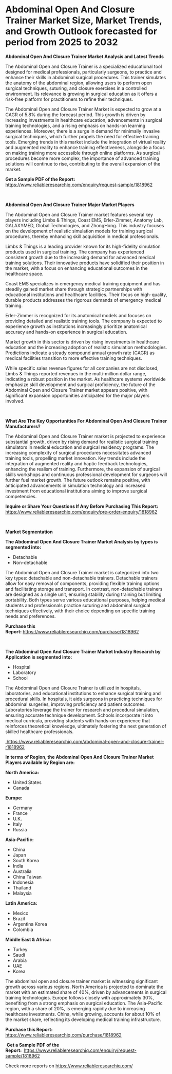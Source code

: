 <p><h1>Abdominal Open And Closure Trainer Market Size, Market Trends, and Growth Outlook forecasted for period from 2025 to 2032</h1></p><p><strong>Abdominal Open And Closure Trainer Market Analysis and Latest Trends</strong></p>
<p><p>The Abdominal Open and Closure Trainer is a specialized educational tool designed for medical professionals, particularly surgeons, to practice and enhance their skills in abdominal surgical procedures. This trainer simulates the anatomy of the abdominal region, allowing users to perform open surgical techniques, suturing, and closure exercises in a controlled environment. Its relevance is growing in surgical education as it offers a risk-free platform for practitioners to refine their techniques.</p><p>The Abdominal Open and Closure Trainer Market is expected to grow at a CAGR of 5.8% during the forecast period. This growth is driven by increasing investments in healthcare education, advancements in surgical training technologies, and a rising emphasis on hands-on learning experiences. Moreover, there is a surge in demand for minimally invasive surgical techniques, which further propels the need for effective training tools. Emerging trends in this market include the integration of virtual reality and augmented reality to enhance training effectiveness, alongside a focus on making training more accessible through online platforms. As surgical procedures become more complex, the importance of advanced training solutions will continue to rise, contributing to the overall expansion of the market.</p></p>
<p><strong>Get a Sample PDF of the Report:&nbsp;</strong> <a href="https://www.reliableresearchiq.com/enquiry/request-sample/1818962?utm_campaign=3061&utm_medium=2&utm_source=Github&utm_content=ia&utm_term=05032025&utm_id=abdominal-open-and-closure-trainer">https://www.reliableresearchiq.com/enquiry/request-sample/1818962</a></p>
<p>&nbsp;</p>
<p><strong>Abdominal Open And Closure Trainer Major Market Players</strong></p>
<p><p>The Abdominal Open and Closure Trainer market features several key players including Limbs & Things, Coast EMS, Erler-Zimmer, Anatomy Lab, GALAXYMED, Global Technologies, and ZhongHong. This industry focuses on the development of realistic simulation models for training surgical procedures, thereby enhancing skill acquisition in medical professionals.</p><p>Limbs & Things is a leading provider known for its high-fidelity simulation products used in surgical training. The company has experienced consistent growth due to the increasing demand for advanced medical training solutions. Their innovative products have solidified their position in the market, with a focus on enhancing educational outcomes in the healthcare space.</p><p>Coast EMS specializes in emergency medical training equipment and has steadily gained market share through strategic partnerships with educational institutions and healthcare facilities. Their focus on high-quality, durable products addresses the rigorous demands of emergency medical training.</p><p>Erler-Zimmer is recognized for its anatomical models and focuses on providing detailed and realistic training tools. The company is expected to experience growth as institutions increasingly prioritize anatomical accuracy and hands-on experience in surgical education. </p><p>Market growth in this sector is driven by rising investments in healthcare education and the increasing adoption of realistic simulation methodologies. Predictions indicate a steady compound annual growth rate (CAGR) as medical facilities transition to more effective training techniques.</p><p>While specific sales revenue figures for all companies are not disclosed, Limbs & Things reported revenues in the multi-million dollar range, indicating a robust position in the market. As healthcare systems worldwide emphasize skill development and surgical proficiency, the future of the Abdominal Open and Closure Trainer market appears positive, with significant expansion opportunities anticipated for the major players involved.</p></p>
<p>&nbsp;</p>
<p><strong>What Are The Key Opportunities For Abdominal Open And Closure Trainer Manufacturers?</strong></p>
<p><p>The Abdominal Open and Closure Trainer market is projected to experience substantial growth, driven by rising demand for realistic surgical training simulators in medical education and surgical residency programs. The increasing complexity of surgical procedures necessitates advanced training tools, propelling market innovation. Key trends include the integration of augmented reality and haptic feedback technologies, enhancing the realism of training. Furthermore, the expansion of surgical skills workshops and continuous professional development for surgeons will further fuel market growth. The future outlook remains positive, with anticipated advancements in simulation technology and increased investment from educational institutions aiming to improve surgical competencies.</p></p>
<p><strong>Inquire or Share Your Questions If Any Before Purchasing This Report:</strong> <a href="https://www.reliableresearchiq.com/enquiry/pre-order-enquiry/1818962?utm_campaign=3061&utm_medium=2&utm_source=Github&utm_content=ia&utm_term=05032025&utm_id=abdominal-open-and-closure-trainer">https://www.reliableresearchiq.com/enquiry/pre-order-enquiry/1818962</a></p>
<p>&nbsp;</p>
<p><strong>Market Segmentation</strong></p>
<p><strong>The Abdominal Open And Closure Trainer Market Analysis by types is segmented into:</strong></p>
<p><ul><li>Detachable</li><li>Non-detachable</li></ul></p>
<p><p>The Abdominal Open and Closure Trainer market is categorized into two key types: detachable and non-detachable trainers. Detachable trainers allow for easy removal of components, providing flexible training options and facilitating storage and transport. In contrast, non-detachable trainers are designed as a single unit, ensuring stability during training but limiting portability. Both types serve various educational purposes, helping medical students and professionals practice suturing and abdominal surgical techniques effectively, with their choice depending on specific training needs and preferences.</p></p>
<p><strong>Purchase this Report:&nbsp;</strong><a href="https://www.reliableresearchiq.com/purchase/1818962?utm_campaign=3061&utm_medium=2&utm_source=Github&utm_content=ia&utm_term=05032025&utm_id=abdominal-open-and-closure-trainer">https://www.reliableresearchiq.com/purchase/1818962</a></p>
<p>&nbsp;</p>
<p><strong>The Abdominal Open And Closure Trainer Market Industry Research by Application is segmented into:</strong></p>
<p><ul><li>Hospital</li><li>Laboratory</li><li>School</li></ul></p>
<p><p>The Abdominal Open and Closure Trainer is utilized in hospitals, laboratories, and educational institutions to enhance surgical training and procedural skills. In hospitals, it aids surgeons in practicing techniques for abdominal surgeries, improving proficiency and patient outcomes. Laboratories leverage the trainer for research and procedural simulation, ensuring accurate technique development. Schools incorporate it into medical curricula, providing students with hands-on experience that reinforces theoretical knowledge, ultimately fostering the next generation of skilled healthcare professionals.</p></p>
<p><a href="https://www.reliableresearchiq.com/abdominal-open-and-closure-trainer-r1818962?utm_campaign=3061&utm_medium=2&utm_source=Github&utm_content=ia&utm_term=05032025&utm_id=abdominal-open-and-closure-trainer">&nbsp;https://www.reliableresearchiq.com/abdominal-open-and-closure-trainer-r1818962</a></p>
<p><strong>In terms of Region, the Abdominal Open And Closure Trainer Market Players available by Region are:</strong></p>
<p>
    <p> <strong> North America: </strong>
        <ul>
            <li>United States</li>
            <li>Canada</li>
        </ul>
        </p> 
    <p> <strong> Europe: </strong>
        <ul>
            <li>Germany</li>
            <li>France</li>
            <li>U.K.</li>
            <li>Italy</li>
            <li>Russia</li>
        </ul>
        </p> 
    <p> <strong> Asia-Pacific: </strong>
        <ul>
            <li>China</li>
            <li>Japan</li>
            <li>South Korea</li>
            <li>India</li>
            <li>Australia</li>
            <li>China Taiwan</li>
            <li>Indonesia</li>
            <li>Thailand</li>
            <li>Malaysia</li>
        </ul>
        </p> 
    <p> <strong> Latin America: </strong>
        <ul>
            <li>Mexico</li>
            <li>Brazil</li>
            <li>Argentina Korea</li>
            <li>Colombia</li>
        </ul>
        </p> 
    <p> <strong> Middle East & Africa: </strong>
        <ul>
            <li>Turkey</li>
            <li>Saudi</li>
            <li>Arabia</li>
            <li>UAE</li>
            <li>Korea</li>
        </ul>
    </p>
    </p>
<p><p>The abdominal open and closure trainer market is witnessing significant growth across various regions. North America is projected to dominate the market with an estimated share of 40%, driven by advancements in surgical training technologies. Europe follows closely with approximately 30%, benefiting from a strong emphasis on surgical education. The Asia-Pacific region, with a share of 20%, is emerging rapidly due to increasing healthcare investments. China, while growing, accounts for about 10% of the market share, reflecting its developing medical training infrastructure.</p></p>
<p><strong>Purchase this Report: </strong><a href="https://www.reliableresearchiq.com/purchase/1818962?utm_campaign=3061&utm_medium=2&utm_source=Github&utm_content=ia&utm_term=05032025&utm_id=abdominal-open-and-closure-trainer">https://www.reliableresearchiq.com/purchase/1818962</a></p>
<p>&nbsp;<strong>Get a Sample PDF of the Report:&nbsp;&nbsp;</strong><a href="https://www.reliableresearchiq.com/enquiry/request-sample/1818962?utm_campaign=3061&utm_medium=2&utm_source=Github&utm_content=ia&utm_term=05032025&utm_id=abdominal-open-and-closure-trainer">https://www.reliableresearchiq.com/enquiry/request-sample/1818962</a></p>
<p><strong></strong></p>
<p>Check more reports on <a href="https://www.reliableresearchiq.com/?utm_campaign=3061&utm_medium=2&utm_source=Github&utm_content=ia&utm_term=05032025&utm_id=abdominal-open-and-closure-trainer">https://www.reliableresearchiq.com/</a></p>